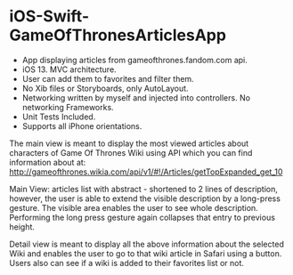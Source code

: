 # iOS-Swift-GameOfThronesArticlesApp

- App displaying articles from gameofthrones.fandom.com api.
- iOS 13. MVC architecture.
- User can add them to favorites and filter them. 
- No Xib files or Storyboards, only AutoLayout.  
- Networking written by myself and injected into controllers. No networking Frameworks. 
- Unit Tests Included. 
- Supports all iPhone orientations.

The main view is meant to display the most viewed articles about characters of Game Of
Thrones Wiki using API which you can find information about at:
http://gameofthrones.wikia.com/api/v1/#!/Articles/getTopExpanded_get_10

Main View: articles list with abstract - shortened to 2 lines of description, however, the user is able to extend
the visible description by a long-press gesture. The visible area enables the user to
see whole description. Performing the long press gesture again collapses that entry
to previous height.

Detail view is meant to display all the above information about the selected Wiki and enables
the user to go to that wiki article in Safari using a button. Users also can see if a wiki is added
to their favorites list or not.

